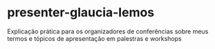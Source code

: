 # presenter-glaucia-lemos
Explicação prática para os organizadores de conferências sobre meus termos e tópicos de apresentação em palestras e workshops
